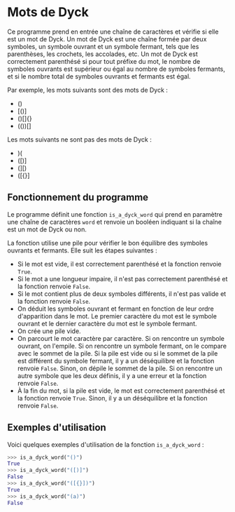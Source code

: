 



# Mots de Dyck

Ce programme prend en entrée une chaîne de caractères et vérifie si elle est un mot de Dyck. Un mot de Dyck est une chaîne formée par deux symboles, un symbole ouvrant et un symbole fermant, tels que les parenthèses, les crochets, les accolades, etc. Un mot de Dyck est correctement parenthésé si pour tout préfixe du mot, le nombre de symboles ouvrants est supérieur ou égal au nombre de symboles fermants, et si le nombre total de symboles ouvrants et fermants est égal.

Par exemple, les mots suivants sont des mots de Dyck :

- ()
- [()]
- ()[]{}
- (())[]

Les mots suivants ne sont pas des mots de Dyck :

- )( 
- ([)]
- (][)
- ([{}]

## Fonctionnement du programme

Le programme définit une fonction `is_a_dyck_word` qui prend en paramètre une chaîne de caractères `word` et renvoie un booléen indiquant si la chaîne est un mot de Dyck ou non.

La fonction utilise une pile pour vérifier le bon équilibre des symboles ouvrants et fermants. Elle suit les étapes suivantes :

- Si le mot est vide, il est correctement parenthésé et la fonction renvoie `True`.
- Si le mot a une longueur impaire, il n'est pas correctement parenthésé et la fonction renvoie `False`.
- Si le mot contient plus de deux symboles différents, il n'est pas valide et la fonction renvoie `False`.
- On déduit les symboles ouvrant et fermant en fonction de leur ordre d'apparition dans le mot. Le premier caractère du mot est le symbole ouvrant et le dernier caractère du mot est le symbole fermant.
- On crée une pile vide.
- On parcourt le mot caractère par caractère. Si on rencontre un symbole ouvrant, on l'empile. Si on rencontre un symbole fermant, on le compare avec le sommet de la pile. Si la pile est vide ou si le sommet de la pile est différent du symbole fermant, il y a un déséquilibre et la fonction renvoie `False`. Sinon, on dépile le sommet de la pile. Si on rencontre un autre symbole que les deux définis, il y a une erreur et la fonction renvoie `False`.
- À la fin du mot, si la pile est vide, le mot est correctement parenthésé et la fonction renvoie `True`. Sinon, il y a un déséquilibre et la fonction renvoie `False`.

## Exemples d'utilisation

Voici quelques exemples d'utilisation de la fonction `is_a_dyck_word` :

```python
>>> is_a_dyck_word("()")
True
>>> is_a_dyck_word("([)]")
False
>>> is_a_dyck_word("([{}])")
True
>>> is_a_dyck_word("(a)")
False
```
